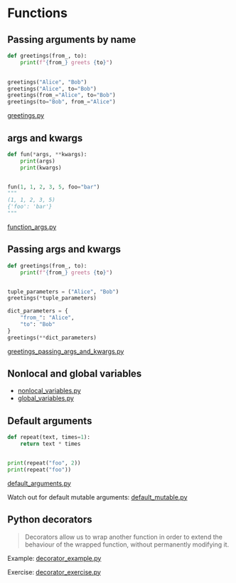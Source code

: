 # Functions

## Passing arguments by name
```python
def greetings(from_, to):
    print(f"{from_} greets {to}")
    

greetings("Alice", "Bob")
greetings("Alice", to="Bob")
greetings(from_="Alice", to="Bob")
greetings(to="Bob", from_="Alice")
```
[greetings.py](greetings.py)
    
## args and kwargs
```python
def fun(*args, **kwargs):
    print(args)
    print(kwargs)


fun(1, 1, 2, 3, 5, foo="bar")
"""
(1, 1, 2, 3, 5)
{'foo': 'bar'}
"""
```
[function_args.py](function_args.py)
    
## Passing args and kwargs
```python
def greetings(from_, to):
    print(f"{from_} greets {to}")


tuple_parameters = ("Alice", "Bob")
greetings(*tuple_parameters)

dict_parameters = {
    "from_": "Alice",
    "to": "Bob"
}
greetings(**dict_parameters)
```
[greetings_passing_args_and_kwargs.py](greetings_passing_args_and_kwargs.py)

## Nonlocal and global variables
* [nonlocal_variables.py](nonlocal_variables.py)
* [global_variables.py](global_variables.py)

## Default arguments
```python
def repeat(text, times=1):
    return text * times


print(repeat("foo", 2))
print(repeat("foo"))
```
[default_arguments.py](default_arguments.py)

Watch out for default mutable arguments: [default_mutable.py](default_mutable.py)


## Python decorators
> Decorators allow us to wrap another function in order to extend the behaviour of the wrapped function,
> without permanently modifying it. 

Example: [decorator_example.py](decorator_example.py)

Exercise: [decorator_exercise.py](decorator_exercise.py)